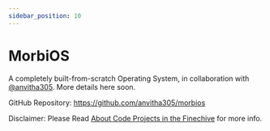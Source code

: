 ```yaml
---
sidebar_position: 10
---
```


# MorbiOS

A completely built-from-scratch Operating System, in collaboration with [@anvitha305](https://github.com/anvitha305). More details here soon.

GitHub Repository: https://github.com/anvitha305/morbios

Disclaimer: Please Read [About Code Projects in the Finechive](./code-projects) for more info.